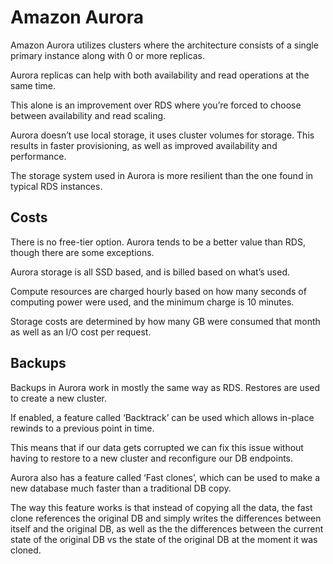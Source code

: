 # Amazon Aurora

Amazon Aurora utilizes clusters where the architecture consists of a single primary instance along with 0 or more replicas.

Aurora replicas can help with both availability and read operations at the same time.

This alone is an improvement over RDS where you’re forced to choose between availability and read scaling.

Aurora doesn’t use local storage, it uses cluster volumes for storage. This results in faster provisioning, as well as improved availability and performance.

The storage system used in Aurora is more resilient than the one found in typical RDS instances.

## Costs

There is no free-tier option. Aurora tends to be a better value than RDS, though there are some exceptions.

Aurora storage is all SSD based, and is billed based on what’s used.

Compute resources are charged hourly based on how many seconds of computing power were used, and the minimum charge is 10 minutes.

Storage costs are determined by how many GB were consumed that month as well as an I/O cost per request.

## Backups

Backups in Aurora work in mostly the same way as RDS. Restores are used to create a new cluster.

If enabled, a feature called ‘Backtrack’ can be used which allows in-place rewinds to a previous point in time.

This means that if our data gets corrupted we can fix this issue without having to restore to a new cluster and reconfigure our DB endpoints.

Aurora also has a feature called ‘Fast clones’, which can be used to make a new database much faster than a traditional DB copy.

The way this feature works is that instead of copying all the data, the fast clone references the original DB and simply writes the differences between itself and the original DB, as well as the the differences between the current state of the original DB vs the state of the original DB at the moment it was cloned.
